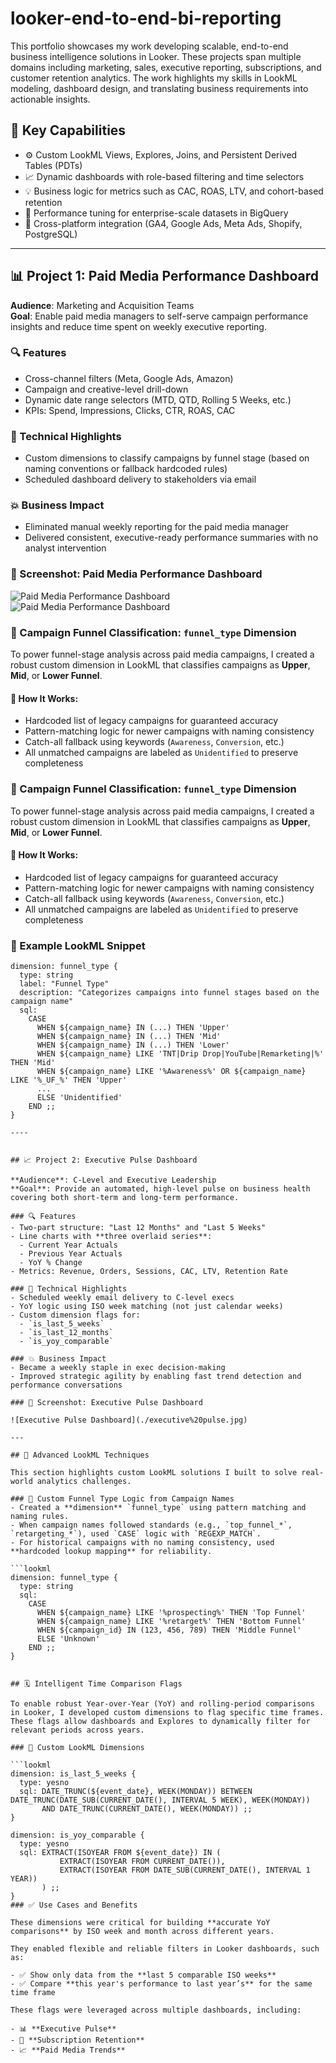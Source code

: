 # looker-end-to-end-bi-reporting

This portfolio showcases my work developing scalable, end-to-end business intelligence solutions in Looker. These projects span multiple domains including marketing, sales, executive reporting, subscriptions, and customer retention analytics. The work highlights my skills in LookML modeling, dashboard design, and translating business requirements into actionable insights.

## 🧠 Key Capabilities

- ⚙️ Custom LookML Views, Explores, Joins, and Persistent Derived Tables (PDTs)
- 📈 Dynamic dashboards with role-based filtering and time selectors
- 💡 Business logic for metrics such as CAC, ROAS, LTV, and cohort-based retention
- 🚀 Performance tuning for enterprise-scale datasets in BigQuery
- 🔗 Cross-platform integration (GA4, Google Ads, Meta Ads, Shopify, PostgreSQL)

---

## 📊 Project 1: Paid Media Performance Dashboard

**Audience**: Marketing and Acquisition Teams  
**Goal**: Enable paid media managers to self-serve campaign performance insights and reduce time spent on weekly executive reporting.

### 🔍 Features
- Cross-channel filters (Meta, Google Ads, Amazon)
- Campaign and creative-level drill-down
- Dynamic date range selectors (MTD, QTD, Rolling 5 Weeks, etc.)
- KPIs: Spend, Impressions, Clicks, CTR, ROAS, CAC

### 🧩 Technical Highlights
- Custom dimensions to classify campaigns by funnel stage (based on naming conventions or fallback hardcoded rules)
- Scheduled dashboard delivery to stakeholders via email

### 💥 Business Impact
- Eliminated manual weekly reporting for the paid media manager
- Delivered consistent, executive-ready performance summaries with no analyst intervention

### 📸 Screenshot: Paid Media Performance Dashboard

![Paid Media Performance Dashboard](./dynamic_paid_media_dashboard.jpg)
![Paid Media Performance Dashboard](./dynami_date_type_picker.jpg)


### 🧠 Campaign Funnel Classification: `funnel_type` Dimension

To power funnel-stage analysis across paid media campaigns, I created a robust custom dimension in LookML that classifies campaigns as **Upper**, **Mid**, or **Lower Funnel**.

#### 🔧 How It Works:
- Hardcoded list of legacy campaigns for guaranteed accuracy
- Pattern-matching logic for newer campaigns with naming consistency
- Catch-all fallback using keywords (`Awareness`, `Conversion`, etc.)
- All unmatched campaigns are labeled as `Unidentified` to preserve completeness

### 🧠 Campaign Funnel Classification: `funnel_type` Dimension

To power funnel-stage analysis across paid media campaigns, I created a robust custom dimension in LookML that classifies campaigns as **Upper**, **Mid**, or **Lower Funnel**.

#### 🔧 How It Works:
- Hardcoded list of legacy campaigns for guaranteed accuracy
- Pattern-matching logic for newer campaigns with naming consistency
- Catch-all fallback using keywords (`Awareness`, `Conversion`, etc.)
- All unmatched campaigns are labeled as `Unidentified` to preserve completeness

### 📄 Example LookML Snippet

```lookml
dimension: funnel_type {
  type: string
  label: "Funnel Type"
  description: "Categorizes campaigns into funnel stages based on the campaign name"
  sql:
    CASE
      WHEN ${campaign_name} IN (...) THEN 'Upper'
      WHEN ${campaign_name} IN (...) THEN 'Mid'
      WHEN ${campaign_name} IN (...) THEN 'Lower'
      WHEN ${campaign_name} LIKE 'TNT|Drip Drop|YouTube|Remarketing|%' THEN 'Mid'
      WHEN ${campaign_name} LIKE '%Awareness%' OR ${campaign_name} LIKE '%_UF_%' THEN 'Upper'
      ...
      ELSE 'Unidentified'
    END ;;
}

----


## 📈 Project 2: Executive Pulse Dashboard

**Audience**: C-Level and Executive Leadership  
**Goal**: Provide an automated, high-level pulse on business health covering both short-term and long-term performance.

### 🔍 Features
- Two-part structure: "Last 12 Months" and "Last 5 Weeks"
- Line charts with **three overlaid series**:
  - Current Year Actuals
  - Previous Year Actuals
  - YoY % Change
- Metrics: Revenue, Orders, Sessions, CAC, LTV, Retention Rate

### 🧩 Technical Highlights
- Scheduled weekly email delivery to C-level execs
- YoY logic using ISO week matching (not just calendar weeks)
- Custom dimension flags for:
  - `is_last_5_weeks`
  - `is_last_12_months`
  - `is_yoy_comparable`

### 💥 Business Impact
- Became a weekly staple in exec decision-making
- Improved strategic agility by enabling fast trend detection and performance conversations

### 📸 Screenshot: Executive Pulse Dashboard

![Executive Pulse Dashboard](./executive%20pulse.jpg)

---

## 🔬 Advanced LookML Techniques

This section highlights custom LookML solutions I built to solve real-world analytics challenges.

### 🧱 Custom Funnel Type Logic from Campaign Names
- Created a **dimension** `funnel_type` using pattern matching and naming rules.
- When campaign names followed standards (e.g., `top_funnel_*`, `retargeting_*`), used `CASE` logic with `REGEXP_MATCH`.
- For historical campaigns with no naming consistency, used **hardcoded lookup mapping** for reliability.

```lookml
dimension: funnel_type {
  type: string
  sql:
    CASE
      WHEN ${campaign_name} LIKE '%prospecting%' THEN 'Top Funnel'
      WHEN ${campaign_name} LIKE '%retarget%' THEN 'Bottom Funnel'
      WHEN ${campaign_id} IN (123, 456, 789) THEN 'Middle Funnel'
      ELSE 'Unknown'
    END ;;
}


## 🗓️ Intelligent Time Comparison Flags

To enable robust Year-over-Year (YoY) and rolling-period comparisons in Looker, I developed custom dimensions to flag specific time frames. These flags allow dashboards and Explores to dynamically filter for relevant periods across years.

### 🔧 Custom LookML Dimensions

```lookml
dimension: is_last_5_weeks {
  type: yesno
  sql: DATE_TRUNC(${event_date}, WEEK(MONDAY)) BETWEEN DATE_TRUNC(DATE_SUB(CURRENT_DATE(), INTERVAL 5 WEEK), WEEK(MONDAY))
       AND DATE_TRUNC(CURRENT_DATE(), WEEK(MONDAY)) ;;
}

dimension: is_yoy_comparable {
  type: yesno
  sql: EXTRACT(ISOYEAR FROM ${event_date}) IN (
           EXTRACT(ISOYEAR FROM CURRENT_DATE()), 
           EXTRACT(ISOYEAR FROM DATE_SUB(CURRENT_DATE(), INTERVAL 1 YEAR))
       ) ;;
}
### ✅ Use Cases and Benefits

These dimensions were critical for building **accurate YoY comparisons** by ISO week and month across different years.

They enabled flexible and reliable filters in Looker dashboards, such as:

- ✅ Show only data from the **last 5 comparable ISO weeks**
- ✅ Compare **this year's performance to last year’s** for the same time frame

These flags were leveraged across multiple dashboards, including:

- 📊 **Executive Pulse**
- 🔁 **Subscription Retention**
- 📈 **Paid Media Trends**

